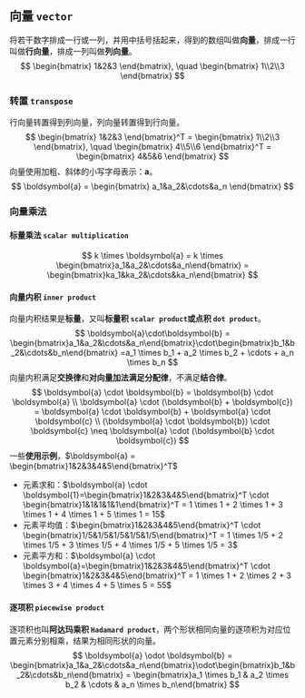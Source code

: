 ## 向量 `vector`

将若干数字排成一行或一列，并用中括号括起来，得到的数组叫做**向量**，排成一行叫做**行向量**，排成一列叫做**列向量**。
$$
\begin{bmatrix}
1&2&3
\end{bmatrix}, \quad
\begin{bmatrix}
1\\2\\3
\end{bmatrix}
$$

### 转置 `transpose`

行向量转置得到列向量，列向量转置得到行向量。
$$
\begin{bmatrix}
1&2&3
\end{bmatrix}^T = 
\begin{bmatrix}
1\\2\\3
\end{bmatrix}, \quad
\begin{bmatrix}
4\\5\\6
\end{bmatrix}^T = 
\begin{bmatrix}
4&5&6
\end{bmatrix}
$$
向量使用加粗、斜体的小写字母表示：$\boldsymbol{a}$。
$$
\boldsymbol{a} = \begin{bmatrix} a_1&a_2&\cdots&a_n \end{bmatrix}
$$

### 向量乘法

#### 标量乘法 `scalar multiplication`

$$
k \times \boldsymbol{a} = k \times \begin{bmatrix}a_1&a_2&\cdots&a_n\end{bmatrix} = \begin{bmatrix}ka_1&ka_2&\cdots&ka_n\end{bmatrix}
$$

#### 向量内积 `inner product`

向量内积结果是**标量**，又叫**标量积 `scalar product`**或**点积 `dot product`**。
$$
\boldsymbol{a}\cdot\boldsymbol{b} = \begin{bmatrix}a_1&a_2&\cdots&a_n\end{bmatrix}\cdot\begin{bmatrix}b_1&b_2&\cdots&b_n\end{bmatrix}
=a_1 \times b_1 + a_2 \times b_2 + \cdots + a_n \times b_n
$$
向量内积满足**交换律**和**对向量加法满足分配律**，不满足**结合律**。
$$
\boldsymbol{a} \cdot \boldsymbol{b} = \boldsymbol{b} \cdot \boldsymbol{a} \\
\boldsymbol{a} \cdot (\boldsymbol{b} + \boldsymbol{c}) = \boldsymbol{a} \cdot \boldsymbol{b} + \boldsymbol{a} \cdot \boldsymbol{c} \\
(\boldsymbol{a} \cdot \boldsymbol{b}) \cdot \boldsymbol{c} \neq \boldsymbol{a} \cdot (\boldsymbol{b} \cdot \boldsymbol{c})
$$
一些**使用示例**，$\boldsymbol{a} = \begin{bmatrix}1&2&3&4&5\end{bmatrix}^T$

- 元素求和：$\boldsymbol{a} \cdot \boldsymbol{1}=\begin{bmatrix}1&2&3&4&5\end{bmatrix}^T \cdot \begin{bmatrix}1&1&1&1&1\end{bmatrix}^T = 1 \times 1 + 2 \times 1 + 3 \times 1 + 4 \times 1 + 5 \times 1 = 15$
- 元素平均值：$\begin{bmatrix}1&2&3&4&5\end{bmatrix}^T \cdot \begin{bmatrix}1/5&1/5&1/5&1/5&1/5\end{bmatrix}^T = 1 \times 1/5 + 2 \times 1/5 + 3 \times 1/5 + 4 \times 1/5 + 5 \times 1/5 = 3$
- 元素平方和：$\boldsymbol{a} \cdot \boldsymbol{a}=\begin{bmatrix}1&2&3&4&5\end{bmatrix}^T \cdot \begin{bmatrix}1&2&3&4&5\end{bmatrix}^T = 1 \times 1 + 2 \times 2 + 3 \times 3 + 4 \times 4 + 5 \times 5 = 55$

#### 逐项积 `piecewise product`

逐项积也叫**阿达玛乘积 `Hadamard product`**，两个形状相同向量的逐项积为对应位置元素分别相乘，结果为相同形状的向量。
$$
\boldsymbol{a} \odot \boldsymbol{b} 
= \begin{bmatrix}a_1&a_2&\cdots&a_n\end{bmatrix}\odot\begin{bmatrix}b_1&b_2&\cdots&b_n\end{bmatrix}
= \begin{bmatrix}a_1 \times b_1 & a_2 \times b_2 & \cdots & a_n \times b_n\end{bmatrix}
$$



